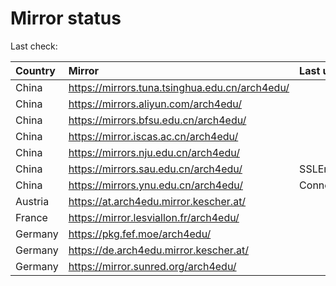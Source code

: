 <script src="./time.js"></script>
# Mirror status
Last check: <script type="text/javascript">localize(1686314071.8091097);</script>

|Country|Mirror|Last update|
|:------|:-----|:----------|
|China|https://mirrors.tuna.tsinghua.edu.cn/arch4edu/|<script type="text/javascript">localize(1686292539);</script>|
|China|https://mirrors.aliyun.com/arch4edu/|<script type="text/javascript">localize(1686206023);</script>|
|China|https://mirrors.bfsu.edu.cn/arch4edu/|<script type="text/javascript">localize(1686248957);</script>|
|China|https://mirror.iscas.ac.cn/arch4edu/|<script type="text/javascript">localize(1686292539);</script>|
|China|https://mirrors.nju.edu.cn/arch4edu/|<script type="text/javascript">localize(1686248957);</script>|
|China|https://mirrors.sau.edu.cn/arch4edu/|SSLError|
|China|https://mirrors.ynu.edu.cn/arch4edu/|ConnectTimeout|
|Austria|https://at.arch4edu.mirror.kescher.at/|<script type="text/javascript">localize(1686292539);</script>|
|France|https://mirror.lesviallon.fr/arch4edu/|<script type="text/javascript">localize(1686292539);</script>|
|Germany|https://pkg.fef.moe/arch4edu/|<script type="text/javascript">localize(1686292539);</script>|
|Germany|https://de.arch4edu.mirror.kescher.at/|<script type="text/javascript">localize(1686292539);</script>|
|Germany|https://mirror.sunred.org/arch4edu/|<script type="text/javascript">localize(1686292539);</script>|

<script src="./tablefilter/tablefilter.js"></script>
<script src="./table.js"></script>